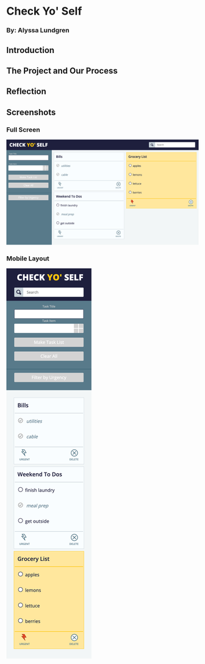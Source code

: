 # Check Yo' Self

### By: Alyssa Lundgren

## Introduction

## The Project and Our Process

## Reflection

## Screenshots
### Full Screen
![](images/screenshot-desktop.png)

### Mobile Layout
![](images/screenshot-mobile.png)

